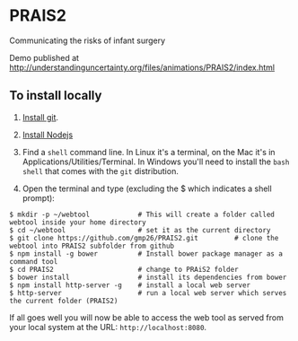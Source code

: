 PRAIS2
======

Communicating the risks of infant surgery

Demo published at http://understandinguncertainty.org/files/animations/PRAIS2/index.html

To install locally
------------------

1. [Install git](http://git-scm.com/downloads).

2. [Install Nodejs](https://nodejs.org/)

3. Find a `shell` command line. In Linux it's a terminal, on the Mac it's in Applications/Utilities/Terminal. In Windows you'll need to install the `bash shell` that comes with the `git` distribution.

4. Open the terminal and type (excluding the $ which indicates a shell prompt):
```
$ mkdir -p ~/webtool			# This will create a folder called webtool inside your home directory
$ cd ~/webtool					# set it as the current directory
$ git clone https://github.com/gmp26/PRAIS2.git 		# clone the webtool into PRAIS2 subfolder from github
$ npm install -g bower			# Install bower package manager as a command tool
$ cd PRAIS2						# change to PRAiS2 folder
$ bower install					# install its dependencies from bower
$ npm install http-server -g	# install a local web server
$ http-server 					# run a local web server which serves the current folder (PRAIS2)
```

If all goes well you will now be able to access the web tool as served from your local system at the URL:
`http://localhost:8080`.

